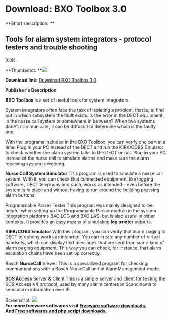 # Download: BXO Toolbox 3.0

**Short description: **

## Tools for alarm system integrators - protocol testers and trouble shooting
tools.

  
**Thumbshot: **![](http://www.freewarefiles.com/screenshot/bxotools_md.jpg)   
  
**Download link:** [Download BXO Toolbox 3.0](http://freesoftwares.boysofts.com/BXO-Toolbox_program_43772.html)  
  

**Publisher's Description**  
  

**BXO Toolbox** is a set of useful tools for system integrators. 

System integrators often face the task of isolating a problem, that is, to
find out in which subsystem the fault exists. Is the error in the DECT
equipment, in the nurse call system or somewhere in between? When two systems
donA't communicate, it can be diffucult to determine which is the faulty one.

With the programs included in the BXO Toolbox, you can verify one part at a
time. Plug in your PC instead of the DECT and run the KIRK/COBS Emulator to
check whether the alarm system talks to the DECT or not. Plug in your PC
instead of the nurse call to simulate alarms and make sure the alarm receiving
system is working.

**Nurse Call System Simulator** This program is used to simulate a nurse call system. With it, you can check that connected equipment, like logging software, DECT telephony and such, works as intended - even before the system is in place and without having to run around the building pressing alarm buttons.

Programmable Parser Tester This program was mainly designed to be helpful when
setting up the Programmable Parser module in the system integration platforms
BXO LOG and BXO LAS, but is also useful in other contexts. It provides an easy
means of simulating **log printer** outputs.

**KIRK/COBS Emulator** With this program, you can verify that alarm paging to DECT telephony works as intended. You can create any number of virtual handsets, which can display text messages that are sent from some kind of alarm paging equipment. This way you can check, for instance, that alarm escalation chains have been set up correctly.

Bosch **NurseCall** Viewer This is a specialized program for checking
communications with a Bosch NurseCall unit in AlarmManagement mode.

**SOS Access** Server & Client This is a simple server and client for testing the SOS Access V4 protocol, used by many alarm centres in Scandinavia to send alarm information over IP.

  
  
Screenshot: ![](http://www.freewarefiles.com/screenshot/bxotools.jpg)  
**For more freeware softwares visit [Freeware software downloads.](http://freesoftwares.boysofts.com/)**   
**And [Free softwares and php script downloads.](http://www.boysofts.com/)**

